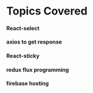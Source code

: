 # Topics Covered

#### React-select
#### axios to get response
#### React-sticky
#### redux flux programming
#### firebase hosting
